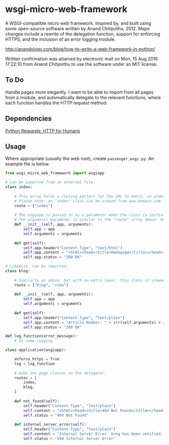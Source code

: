 # wsgi-micro-web-framework
A WSGI-compatible micro web framework. Inspired by, and built using some open-source software written by Anand Chitipothu, 2012. Major changes include a rewrite of the delegation function, support for enforcing HTTPS, and the inclusion of an error logging module.

http://anandology.com/blog/how-to-write-a-web-framework-in-python/

Written confirmation was attained by electronic mail on Mon, 15 Aug 2016 17:22:10 from Anand Chitipothu to use the software under an MIT license.

## To Do
Handle pages more elegantly. I want to be able to import from all pages from a module, and automatically delegate to the relevant functions, where each function handles the HTTP request method.

## Dependencies
[Python Requests: HTTP for Humans](https://github.com/kennethreitz/requests)

## Usage
Where appropriate (usually the web root), create `passenger_wsgi.py`. An example file is below.

```python
from wsgi_micro_web_framework import wsgiapp

# Can be imported from an external file
class index:
    
    # This array holds a routing pattern for the URL to match, in order to delegate to this class.
    # Please note: an "index" class can be viewed from www.domain.com. There is an clause to pass any lack of path, to "index".
    route = ["index"]
    
    # The wsgiapp is passed in as a parameter when the class is initialised. POST/GET data etc. can be extracted from it as normal.
    # The arguments parameter is similar to the "route" array above. However, it contains the full URL path.
    def __init__(self, app, arguments):
        self.app = app
        self.arguments = arguments
    
    def get(self):
        self.app.header("Content-Type", "text/html")
        self.app.content = "<html><head><title>Homepage</title></head><body><h1>Welcome</h1></body></html>"
        self.app.status = "200 OK"

# Likewise, can be imported.
class blog:
    
    # Similarly as above, but with an extra layer, this class is viewed at www.domain.com/blog/view/any_additional_arguments
    route = ["blog", "view"]
    
    def __init__(self, app, arguments):
        self.app = app
        self.arguments = arguments
    
    def get(self):
        self.app.header("Content-Type", "text/plain")
        self.app.content = "Article Number: " + str(self.arguments) # ["blog", "view", "any_additional_arguments"]
        self.app.status = "200 OK"

def log_function(error_message):
    # Do some logging

class application(wsgiapp):

    enforce_https = True
    log = log_function
    
    # Adds the page classes to the delegator.
    routes = [
        index,
        blog,
    ]
    
    def not_found(self):
        self.header("Content-Type", "text/plain")
        self.content = "<html><head><title>404 Not Found</title></head><body><h1>Uh oh!</h1><h2>You're lost!</h2></body></html>"
        self.status = "404 Not Found"
	
    def internal_server_error(self):
        self.header("Content-Type", "text/plain")
        self.content = "Internal Server Error. Greg has been notified. If you have the time, please send him an email saying what happened at developer@gregbrimble.com. Thanks!"
        self.status = "500 Internal Server Error"
```
